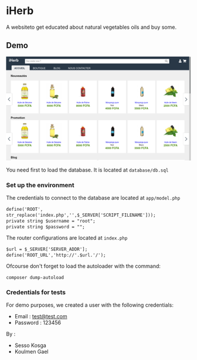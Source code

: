 # iHerb
A websiteto get educated about natural vegetables oils and buy some.

## Demo
![Homepage](images/screenshot.png)

You need first to load the database. It is located at `database/db.sql`

### Set up the environment

The credentials to connect to the database are located at `app/model.php`

    define('ROOT', str_replace('index.php','',$_SERVER['SCRIPT_FILENAME']));
    private string $username = "root";
    private string $password = "";

The router configurations are located at `index.php`

    $url = $_SERVER['SERVER_ADDR'];
    define('ROOT_URL','http://'.$url.'/');

Ofcourse don't forget to load the autoloader with the command:

    composer dump-autoload

### Credentials for tests
For demo purposes, we created a user with the following credentials:
- Email : test@test.com
- Password : 123456



By :

- Sesso Kosga
- Koulmen Gael